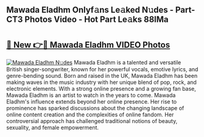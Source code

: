## Mawada Eladhm Onlyf𝚊ns Le𝚊ked N𝚞des - Part-CT3 Photos Video - Hot Part Le𝚊ks 88lMa

# <h2><a href="http://ac12212.deff.icu/?id=Mawada+Eladhm">🔗 New 👉🔴 Mawada Eladhm VIDEO Photos</a></h2>

[![Mawada Eladhm N𝚞des](https://i.imgur.com/rIISA9y.gif)](http://ac12212.deff.icu/?id=Mawada+Eladhm)
Mawada Eladhm is a talented and versatile British singer-songwriter, known for her powerful vocals, emotive lyrics, and genre-bending sound. Born and raised in the UK, Mawada Eladhm has been making waves in the music industry with her unique blend of pop, rock, and electronic elements. With a strong online presence and a growing fan base, Mawada Eladhm is an artist to watch in the years to come. Mawada Eladhm's influence extends beyond her online presence. Her rise to prominence has sparked discussions about the changing landscape of online content creation and the complexities of online fandom. Her controversial approach has challenged traditional notions of beauty, sexuality, and female empowerment.
